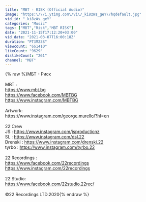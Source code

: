 ```yaml
---
title: "MBT - RISK (Official Audio)"
image: "https:\/\/i.ytimg.com\/vi\/_ki8zWs_geY\/hqdefault.jpg"
vid_id: "_ki8zWs_geY"
categories: "Music"
tags: ["MBT","Risk","MBT RISK"]
date: "2021-11-15T17:12:20+03:00"
vid_date: "2021-03-07T16:00:18Z"
duration: "PT3M23S"
viewcount: "661410"
likeCount: "9629"
dislikeCount: "261"
channel: "MBT"
---
```

{% raw %}МБТ - Риск <br /><br />MBT :<br /><a rel="nofollow" target="blank" href="https://www.mbt.bg​">https://www.mbt.bg​</a><br /><a rel="nofollow" target="blank" href="https://www.facebook.com/MBTBG​">https://www.facebook.com/MBTBG​</a><br /><a rel="nofollow" target="blank" href="https://www.instagram.com/MBTBG​">https://www.instagram.com/MBTBG​</a><br /><br />Artwork: <br /><a rel="nofollow" target="blank" href="https://www.instagram.com/george.murello/?hl=en">https://www.instagram.com/george.murello/?hl=en</a><br /><br />22 Crew<br />JS : <a rel="nofollow" target="blank" href="https://www.instagram.com/jsproductionz​">https://www.instagram.com/jsproductionz​</a><br />SL : <a rel="nofollow" target="blank" href="https://www.instagram.com/dsl.22​">https://www.instagram.com/dsl.22​</a><br />Drenski : <a rel="nofollow" target="blank" href="https://www.instagram.com/drenski.22​">https://www.instagram.com/drenski.22​</a><br />tyrbo : <a rel="nofollow" target="blank" href="https://www.instagram.com/tyrbo.22​">https://www.instagram.com/tyrbo.22​</a><br /><br />22 Recordings :<br /><a rel="nofollow" target="blank" href="https://www.facebook.com/22recordings​">https://www.facebook.com/22recordings​</a><br /><a rel="nofollow" target="blank" href="https://www.instagram.com/22recordings​">https://www.instagram.com/22recordings​</a><br /><br />22 Studio:<br /><a rel="nofollow" target="blank" href="https://www.facebook.com/22studio.22rec/​">https://www.facebook.com/22studio.22rec/​</a><br /><br />©22 Recordings LTD.2020{% endraw %}
